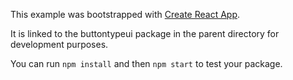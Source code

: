 This example was bootstrapped with [Create React App](https://github.com/facebook/create-react-app).

It is linked to the buttontypeui package in the parent directory for development purposes.

You can run `npm install` and then `npm start` to test your package.
